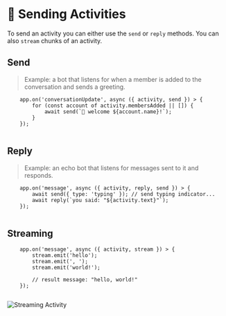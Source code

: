 # 💬 Sending Activities


To send an activity you can either use the `send` or `reply` methods. You can also `stream` chunks of an activity.

## Send

> Example: a bot that listens for when a member is added to the conversation and sends a greeting.

```
    app.on('conversationUpdate', async ({ activity, send }) > {
        for (const account of activity.membersAdded || []) {
            await send(`👋 welcome ${account.name}!`);
        }
    });
    

```
## Reply

> Example: an echo bot that listens for messages sent to it and responds.

```
    app.on('message', async ({ activity, reply, send }) > {
        await send({ type: 'typing' }); // send typing indicator...
        await reply(`you said: "${activity.text}"`);
    });
    

```
## Streaming

```
    app.on('message', async ({ activity, stream }) > {
        stream.emit('hello');
        stream.emit(', ');
        stream.emit('world!');
    
        // result message: "hello, world!"
    });
    

```
![Streaming Activity](https://github.com/microsoft/teams.ts/blob/main/assets/screenshots/streaming.gif?rawtrue)